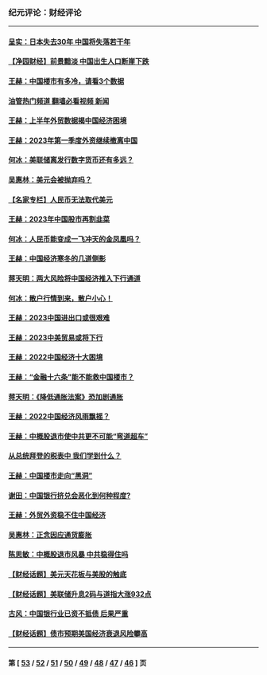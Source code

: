 ### 纪元评论：财经评论
---
#### [呈实：日本失去30年 中国将失落若干年](../../pages/nsc1026/n14078260.md?10030330) 
#### [【净园财经】前景黯淡 中国出生人口断崖下跌](../../pages/nsc1026/n14049754.md?10030330) 
#### [王赫：中国楼市有多冷，请看3个数据](../../pages/nsc1026/n14046129.md?10030330) 
#### [油管热门频道 翻墙必看视频 新闻](ok?10030330)
#### [王赫：上半年外贸数据揭中国经济困境](../../pages/nsc1026/n14034198.md?10030330) 
#### [王赫：2023年第一季度外资继续撤离中国](../../pages/nsc1026/n13988870.md?10030330) 
#### [何冰：美联储离发行数字货币还有多远？](../../pages/nsc1026/n13986109.md?10030330) 
#### [吴惠林：美元会被抛弃吗？](../../pages/nsc1026/n13984087.md?10030330) 
#### [【名家专栏】人民币无法取代美元](../../pages/nsc1026/n13974270.md?10030330) 
#### [王赫：2023年中国股市再割韭菜](../../pages/nsc1026/n13965334.md?10030330) 
#### [何冰：人民币能变成一飞冲天的金凤凰吗？](../../pages/nsc1026/n13964999.md?10030330) 
#### [王赫：中国经济寒冬的几道侧影](../../pages/nsc1026/n13932953.md?10030330) 
#### [蒋天明：两大风险将中国经济推入下行通道](../../pages/nsc1026/n13929820.md?10030330) 
#### [何冰：散户行情到来，散户小心！](../../pages/nsc1026/n13928308.md?10030330) 
#### [王赫：2023中国进出口或很艰难](../../pages/nsc1026/n13911515.md?10030330) 
#### [王赫：2023中美贸易或将下行](../../pages/nsc1026/n13899005.md?10030330) 
#### [王赫：2022中国经济十大困境](../../pages/nsc1026/n13883766.md?10030330) 
#### [王赫：“金融十六条”能不能救中国楼市？](../../pages/nsc1026/n13868431.md?10030330) 
#### [蒋天明：《降低通胀法案》恐加剧通胀](../../pages/nsc1026/n13806996.md?10030330) 
#### [王赫：2022中国经济风雨飘摇？](../../pages/nsc1026/n13803207.md?10030330) 
#### [王赫：中概股退市使中共更不可能“弯道超车”](../../pages/nsc1026/n13802858.md?10030330) 
#### [从总统拜登的税表中 我们学到什么？](../../pages/nsc1026/n13773081.md?10030330) 
#### [王赫：中国楼市走向“黑洞”](../../pages/nsc1026/n13770647.md?10030330) 
#### [谢田：中国银行挤兑会恶化到何种程度?](../../pages/nsc1026/n13766965.md?10030330) 
#### [王赫：外贸外资稳不住中国经济](../../pages/nsc1026/n13753933.md?10030330) 
#### [吴惠林：正念因应通货膨胀](../../pages/nsc1026/n13750350.md?10030330) 
#### [陈思敏：中概股退市风暴 中共稳得住吗](../../pages/nsc1026/n13738978.md?10030330) 
#### [【财经话题】美元天花板与美股的触底](../../pages/nsc1026/n13736495.md?10030330) 
#### [【财经话题】美联储升息2码与道指大涨932点](../../pages/nsc1026/n13727377.md?10030330) 
#### [古风：中国银行业已资不抵债 后果严重](../../pages/nsc1026/n13726111.md?10030330) 
#### [【财经话题】债市预期美国经济衰退风险攀高](../../pages/nsc1026/n13698043.md?10030330) 

---
#### 第 [ [53](./53.md?10030330) / [52](./52.md?10030330) / [51](./51.md?10030330) / [50](./50.md?10030330) / [49](./49.md?10030330) / [48](./48.md?10030330) / [47](./47.md?10030330) / [46](./46.md?10030330) ] 页
